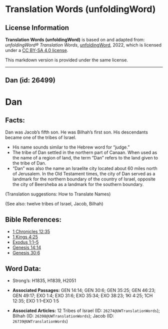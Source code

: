 # Translation Words (unfoldingWord)

## License Information

**Translation Words (unfoldingWord)** is based on and adapted from: _unfoldingWord® Translation Words_, [unfoldingWord](https://unfoldingword.org/utw), 2022, which is licensed under a [CC BY-SA 4.0 license](https://creativecommons.org/licenses/by-sa/4.0/legalcode.en).

This markdown version is provided under the same license.



--------------------------------

## Dan (id: 26499)

Dan
===

Facts:
------

Dan was Jacob’s fifth son. He was Bilhah’s first son. His descendants became one of the tribes of Israel.

* His name sounds similar to the Hebrew word for “judge.”
* The tribe of Dan settled in the northern part of Canaan. When used as the name of a region of land, the term “Dan” refers to the land given to the tribe of Dan.
* “Dan” was also the name an Israelite city located about 60 miles north of Jerusalem. In the Old Testament times, the city of Dan served as a landmark for the northern boundary of the country of Israel, opposite the city of Beersheba as a landmark for the southern boundary.

(Translation suggestions: How to Translate Names)

(See also: twelve tribes of Israel, Jacob, Bilhah)

Bible References:
-----------------

* [1 Chronicles 12:35](https://ref.ly/1Chr12:35)
* [1 Kings 4:25](https://ref.ly/1Kgs4:25)
* [Exodus 1:1–5](https://ref.ly/Exod1:1-Exod1:5)
* [Genesis 14:14](https://ref.ly/Gen14:14)
* [Genesis 30:6](https://ref.ly/Gen30:6)

Word Data:
----------

* Strong’s: H1835, H1839, H2051

* **Associated Passages:** GEN 14:14; GEN 30:6; GEN 35:25; GEN 46:23; GEN 49:17; EXO 1:4; EXO 31:6; EXO 35:34; EXO 38:23; 1KI 4:25; 1CH 12:35; EXO 1:1–EXO 1:5
* **Associated Articles:** 12 Tribes of Israel (ID: `26274@UWTranslationWords`); Bilhah (ID: `26398@UWTranslationWords`); Jacob (ID: `26739@UWTranslationWords`)

